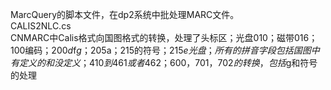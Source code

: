 MarcQuery的脚本文件，在dp2系统中批处理MARC文件。  
CALIS2NLC.cs  
CNMARC中Calis格式向国图格式的转换，处理了头标区；光盘010；磁带016；100编码；200$d$f$g；205$a；215的符号；215$e光盘；所有的拼音字段包括国图中有定义的和没定义；410到461或者462；600，701，702的转换，包括$g和符号的处理
